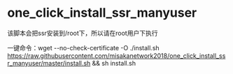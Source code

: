 # one_click_install_ssr_manyuser

该脚本会把ssr安装到/root下，所以请在root用户下执行

一键命令：wget --no-check-certificate -O ./install.sh https://raw.githubusercontent.com/misakanetwork2018/one_click_install_ssr_manyuser/master/install.sh && sh install.sh
